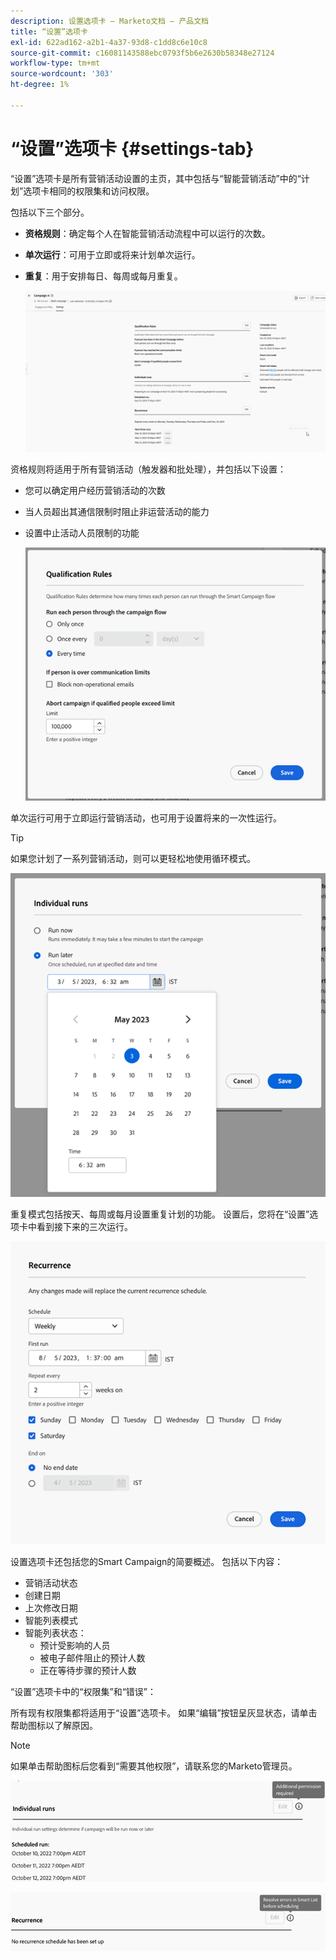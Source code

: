 ```yaml
---
description: 设置选项卡 — Marketo文档 — 产品文档
title: “设置”选项卡
exl-id: 622ad162-a2b1-4a37-93d8-c1dd8c6e10c8
source-git-commit: c16081143588ebc0793f5b6e2630b58348e27124
workflow-type: tm+mt
source-wordcount: '303'
ht-degree: 1%

---
```


# “设置”选项卡 {#settings-tab}

“设置”选项卡是所有营销活动设置的主页，其中包括与“智能营销活动”中的“计划”选项卡相同的权限集和访问权限。

包括以下三个部分。

* **资格规则**：确定每个人在智能营销活动流程中可以运行的次数。

* **单次运行**：可用于立即或将来计划单次运行。

* **重复**：用于安排每日、每周或每月重复。

  ![](assets/settings-tab-1.png)

资格规则将适用于所有营销活动（触发器和批处理），并包括以下设置：

* 您可以确定用户经历营销活动的次数
* 当人员超出其通信限制时阻止非运营活动的能力
* 设置中止活动人员限制的功能

  ![](assets/settings-tab-2.png)

单次运行可用于立即运行营销活动，也可用于设置将来的一次性运行。

>[!TIP]
>
>如果您计划了一系列营销活动，则可以更轻松地使用循环模式。

![](assets/settings-tab-3.png)

重复模式包括按天、每周或每月设置重复计划的功能。 设置后，您将在“设置”选项卡中看到接下来的三次运行。

![](assets/settings-tab-4.png)

设置选项卡还包括您的Smart Campaign的简要概述。 包括以下内容：

* 营销活动状态
* 创建日期
* 上次修改日期
* 智能列表模式
* 智能列表状态：
   * 预计受影响的人员
   * 被电子邮件阻止的预计人数
   * 正在等待步骤的预计人数

“设置”选项卡中的“权限集”和“错误”：

所有现有权限集都将适用于“设置”选项卡。 如果“编辑”按钮呈灰显状态，请单击帮助图标以了解原因。

>[!NOTE]
>
>如果单击帮助图标后您看到“需要其他权限”，请联系您的Marketo管理员。

![](assets/settings-tab-5.png)

![](assets/settings-tab-6.png)
